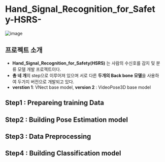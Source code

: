 # Hand_Signal_Recognition_for_Safety-HSRS-

![image](https://user-images.githubusercontent.com/39910353/73731602-1dd16380-477c-11ea-952e-12eb50a031dd.png)

## 프로젝트 소개
* **Hand_Signal_Recognition_for_Safety(HSRS)** 는 사람의 수신호를 감지 및 분류 모델 개발 프로젝트이다.
* **총 네 개**의 step으로 이루어져 있으며 서로 다른 **두개의 Back bone 모델**을 사용하여 두가지 버전으로 개발되고 있다.
* **verstion 1**: VNect base model,    **version 2** : VideoPose3D base model

## Step1 : Prepareing training Data



## Step2 : Building Pose Estimation model



## Step3 : Data Preprocessing



## Step4 : Building Classification model
